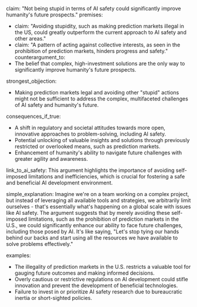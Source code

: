 claim: "Not being stupid in terms of AI safety could significantly improve humanity's future prospects."
premises:
  - claim: "Avoiding stupidity, such as making prediction markets illegal in the US, could greatly outperform the current approach to AI safety and other areas."
  - claim: "A pattern of acting against collective interests, as seen in the prohibition of prediction markets, hinders progress and safety."
counterargument_to:
  - The belief that complex, high-investment solutions are the only way to significantly improve humanity's future prospects.

strongest_objjection:
  - Making prediction markets legal and avoiding other "stupid" actions might not be sufficient to address the complex, multifaceted challenges of AI safety and humanity's future.

consequences_if_true:
  - A shift in regulatory and societal attitudes towards more open, innovative approaches to problem-solving, including AI safety.
  - Potential unlocking of valuable insights and solutions through previously restricted or overlooked means, such as prediction markets.
  - Enhancement of humanity's ability to navigate future challenges with greater agility and awareness.

link_to_ai_safety: This argument highlights the importance of avoiding self-imposed limitations and inefficiencies, which is crucial for fostering a safe and beneficial AI development environment.

simple_explanation: Imagine we're on a team working on a complex project, but instead of leveraging all available tools and strategies, we arbitrarily limit ourselves - that's essentially what's happening on a global scale with issues like AI safety. The argument suggests that by merely avoiding these self-imposed limitations, such as the prohibition of prediction markets in the U.S., we could significantly enhance our ability to face future challenges, including those posed by AI. It's like saying, "Let's stop tying our hands behind our backs and start using all the resources we have available to solve problems effectively."

examples:
  - The illegality of prediction markets in the U.S. restricts a valuable tool for gauging future outcomes and making informed decisions.
  - Overly cautious or restrictive regulations on AI development could stifle innovation and prevent the development of beneficial technologies.
  - Failure to invest in or prioritize AI safety research due to bureaucratic inertia or short-sighted policies.